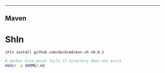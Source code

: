 -----
Maven
-----

# Shln

```bash
shln install github.com/dockcmd/mvn-sh v0.0.1

# docker bind mount fails if directory does not exist
mkdir -p $HOME/.m2
```